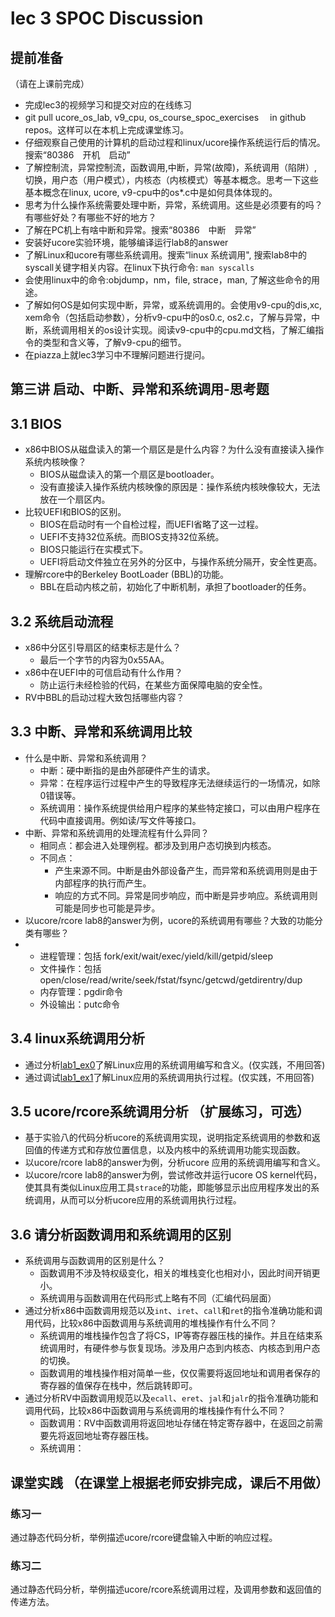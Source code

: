 # lec 3 SPOC Discussion

## **提前准备**
（请在上课前完成）


 - 完成lec3的视频学习和提交对应的在线练习
 - git pull ucore_os_lab, v9_cpu, os_course_spoc_exercises  　in github repos。这样可以在本机上完成课堂练习。
 - 仔细观察自己使用的计算机的启动过程和linux/ucore操作系统运行后的情况。搜索“80386　开机　启动”
 - 了解控制流，异常控制流，函数调用,中断，异常(故障)，系统调用（陷阱）,切换，用户态（用户模式），内核态（内核模式）等基本概念。思考一下这些基本概念在linux, ucore, v9-cpu中的os*.c中是如何具体体现的。
 - 思考为什么操作系统需要处理中断，异常，系统调用。这些是必须要有的吗？有哪些好处？有哪些不好的地方？
 - 了解在PC机上有啥中断和异常。搜索“80386　中断　异常”
 - 安装好ucore实验环境，能够编译运行lab8的answer
 - 了解Linux和ucore有哪些系统调用。搜索“linux 系统调用", 搜索lab8中的syscall关键字相关内容。在linux下执行命令: ```man syscalls```
 - 会使用linux中的命令:objdump，nm，file, strace，man, 了解这些命令的用途。
 - 了解如何OS是如何实现中断，异常，或系统调用的。会使用v9-cpu的dis,xc, xem命令（包括启动参数），分析v9-cpu中的os0.c, os2.c，了解与异常，中断，系统调用相关的os设计实现。阅读v9-cpu中的cpu.md文档，了解汇编指令的类型和含义等，了解v9-cpu的细节。
 - 在piazza上就lec3学习中不理解问题进行提问。

## 第三讲 启动、中断、异常和系统调用-思考题

## 3.1 BIOS
-  x86中BIOS从磁盘读入的第一个扇区是是什么内容？为什么没有直接读入操作系统内核映像？
   -  BIOS从磁盘读入的第一个扇区是bootloader。
   -  没有直接读入操作系统内核映像的原因是：操作系统内核映像较大，无法放在一个扇区内。
-  比较UEFI和BIOS的区别。
   -  BIOS在启动时有一个自检过程，而UEFI省略了这一过程。
   -  UEFI不支持32位系统。而BIOS支持32位系统。
   -  BIOS只能运行在实模式下。
   -  UEFI将启动文件独立在另外的分区中，与操作系统分隔开，安全性更高。 
-  理解rcore中的Berkeley BootLoader (BBL)的功能。
   -  BBL在启动内核之前，初始化了中断机制，承担了bootloader的任务。

## 3.2 系统启动流程

- x86中分区引导扇区的结束标志是什么？
  - 最后一个字节的内容为0x55AA。
- x86中在UEFI中的可信启动有什么作用？
  - 防止运行未经检验的代码，在某些方面保障电脑的安全性。
- RV中BBL的启动过程大致包括哪些内容？

## 3.3 中断、异常和系统调用比较
- 什么是中断、异常和系统调用？
  - 中断：硬中断指的是由外部硬件产生的请求。
  - 异常：在程序运行过程中产生的导致程序无法继续运行的一场情况，如除0错误等。
  - 系统调用：操作系统提供给用户程序的某些特定接口，可以由用户程序在代码中直接调用。例如读/写文件等接口。
- 中断、异常和系统调用的处理流程有什么异同？
  - 相同点：都会进入处理例程。都涉及到用户态切换到内核态。
  - 不同点：
    - 产生来源不同。中断是由外部设备产生，而异常和系统调用则是由于内部程序的执行而产生。
    - 响应的方式不同。异常是同步响应，而中断是异步响应。系统调用则可能是同步也可能是异步。
- 以ucore/rcore lab8的answer为例，ucore的系统调用有哪些？大致的功能分类有哪些？
- - 进程管理：包括 fork/exit/wait/exec/yield/kill/getpid/sleep
  - 文件操作：包括 open/close/read/write/seek/fstat/fsync/getcwd/getdirentry/dup
  - 内存管理：pgdir命令
  - 外设输出：putc命令

## 3.4 linux系统调用分析
- 通过分析[lab1_ex0](https://github.com/chyyuu/ucore_lab/blob/master/related_info/lab1/lab1-ex0.md)了解Linux应用的系统调用编写和含义。(仅实践，不用回答)
- 通过调试[lab1_ex1](https://github.com/chyyuu/ucore_lab/blob/master/related_info/lab1/lab1-ex1.md)了解Linux应用的系统调用执行过程。(仅实践，不用回答)


## 3.5 ucore/rcore系统调用分析 （扩展练习，可选）
-  基于实验八的代码分析ucore的系统调用实现，说明指定系统调用的参数和返回值的传递方式和存放位置信息，以及内核中的系统调用功能实现函数。
- 以ucore/rcore lab8的answer为例，分析ucore 应用的系统调用编写和含义。
- 以ucore/rcore lab8的answer为例，尝试修改并运行ucore OS kernel代码，使其具有类似Linux应用工具`strace`的功能，即能够显示出应用程序发出的系统调用，从而可以分析ucore应用的系统调用执行过程。


## 3.6 请分析函数调用和系统调用的区别
- 系统调用与函数调用的区别是什么？
  - 函数调用不涉及特权级变化，相关的堆栈变化也相对小，因此时间开销更小。
  - 系统调用与函数调用在代码形式上略有不同（汇编代码层面）
- 通过分析x86中函数调用规范以及`int`、`iret`、`call`和`ret`的指令准确功能和调用代码，比较x86中函数调用与系统调用的堆栈操作有什么不同？
  - 系统调用的堆栈操作包含了将CS，IP等寄存器压栈的操作。并且在结束系统调用时，有硬件参与恢复现场。涉及用户态到内核态、内核态到用户态的切换。
  - 函数调用的堆栈操作相对简单一些，仅仅需要将返回地址和调用者保存的寄存器的值保存在栈中，然后跳转即可。
- 通过分析RV中函数调用规范以及`ecall`、`eret`、`jal`和`jalr`的指令准确功能和调用代码，比较x86中函数调用与系统调用的堆栈操作有什么不同？
  - 函数调用：RV中函数调用将返回地址存储在特定寄存器中，在返回之前需要先将返回地址寄存器压栈。
  - 系统调用：


## 课堂实践 （在课堂上根据老师安排完成，课后不用做）
### 练习一
通过静态代码分析，举例描述ucore/rcore键盘输入中断的响应过程。

### 练习二
通过静态代码分析，举例描述ucore/rcore系统调用过程，及调用参数和返回值的传递方法。
